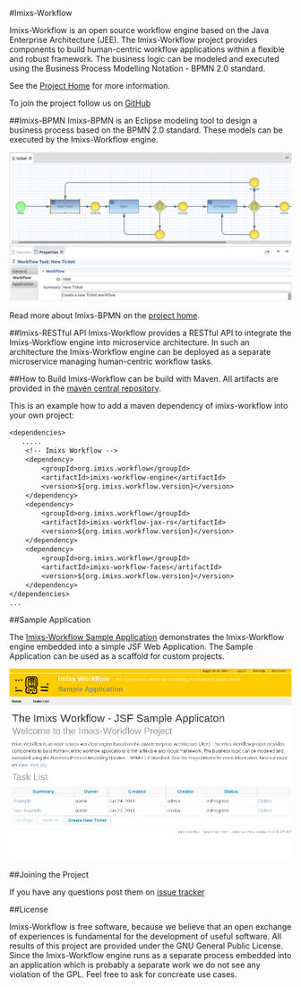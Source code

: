 #Imixs-Workflow

Imixs-Workflow is an open source workflow engine based on the Java Enterprise Architecture (JEE). The Imixs-Workflow project provides components to build human-centric workflow applications within a flexible and robust framework. The business logic can be modeled and executed using the Business Process Modelling Notation - BPMN 2.0 standard. 

See the [Project Home](http://www.imixs.org) for more information. 

To join the project follow us on [GitHub](https://github.com/imixs/imixs-workflow)

##Imixs-BPMN
Imixs-BPMN is an Eclipse modeling tool to design a business process based on the BPMN 2.0 standard. These models can be executed by the Imixs-Workflow engine. 

<img src="screen_001.png" alt="Imixs-BPMN" width="640"/>

Read more about Imixs-BPMN on the [project home](http://www.imixs.org/modeler/). 


##Imixs-RESTful API
Imixs-Workflow provides a RESTful API to integrate the Imixs-Workflow engine into microservice architecture. In such an architecture the Imixs-Workflow engine can be deployed as a separate microservice managing human-centric workflow tasks. 



##How to Build
Imixs-Workflow can be build with Maven. All artifacts are provided in the [maven central repository](http://search.maven.org/#browse).

This is an example how to add a maven dependency of imixs-workflow into your own project:




	<dependencies> 
	   .....
		<!-- Imixs Workflow -->
		<dependency>
			<groupId>org.imixs.workflow</groupId>
			<artifactId>imixs-workflow-engine</artifactId>
			<version>${org.imixs.workflow.version}</version>
		</dependency>
		<dependency>
			<groupId>org.imixs.workflow</groupId>
			<artifactId>imixs-workflow-jax-rs</artifactId>
			<version>${org.imixs.workflow.version}</version>
		</dependency>
		<dependency>
			<groupId>org.imixs.workflow</groupId>
			<artifactId>imixs-workflow-faces</artifactId>
			<version>${org.imixs.workflow.version}</version>
		</dependency>
	</dependencies>
	...

##Sample Application

The [Imixs-Workflow Sample Application](https://github.com/imixs/imixs-jsf-example) demonstrates the Imixs-Workflow engine embedded into a simple JSF Web Application. The Sample Application can be used as a scaffold for custom projects.

<img src="screen_002.png" alt="Imixs-BPMN"  width="640"/>


##Joining the Project

If you have any questions post them on [issue tracker](https://github.com/imixs/imixs-workflow/issues)

##License

Imixs-Workflow is free software, because we believe that an open exchange of experiences is fundamental for the development of useful software. All results of this project are provided under the GNU General Public License. Since the Imixs-Workflow engine runs as a separate process embedded into an application which is probably a separate work we do not see any violation of the GPL. Feel free to ask for concreate use cases. 

